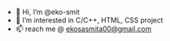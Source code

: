 - 👋 Hi, I’m @eko-smit
- 👀 I’m interested in C/C++, HTML, CSS project
- 📫 reach me @ ekosasmita00@gmail.com

<!---
eko-smit/eko-smit is a ✨ special ✨ repository because its `README.md` (this file) appears on your GitHub profile.
You can click the Preview link to take a look at your changes.
--->
